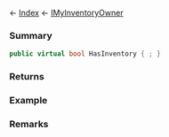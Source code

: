 ← [Index](Api-Index) ← [IMyInventoryOwner](VRage.Game.ModAPI.Ingame.IMyInventoryOwner)

### Summary

```csharp
public virtual bool HasInventory { ; }
```

### Returns

### Example

### Remarks

